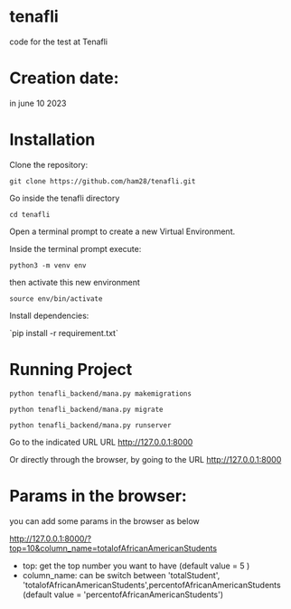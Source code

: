 # tenafli
code for the test at Tenafli

# Creation date:
in june 10 2023

# Installation

<p>Clone the repository:</p> 

`git clone https://github.com/ham28/tenafli.git`

<p> Go inside the tenafli directory </p>

`cd tenafli`

<p>Open a terminal prompt to create a new Virtual Environment.</p> 
<p>Inside the terminal prompt execute:</p>

`python3 -m venv env`

<p>then activate this new environment</p>

`source env/bin/activate`

<p>Install dependencies:</p>
`pip install -r requirement.txt`

# Running Project
`python tenafli_backend/mana.py makemigrations`

`python tenafli_backend/mana.py migrate`

`python tenafli_backend/mana.py runserver`

Go to the indicated URL URL http://127.0.0.1:8000

Or directly through the browser, by going to the URL http://127.0.0.1:8000

# Params in the browser:

<p>you can add some params in the browser as below</p>

http://127.0.0.1:8000/?top=10&column_name=totalofAfricanAmericanStudents

- top: get the top number you want to have (default value = 5 )
- column_name: can be switch between 'totalStudent', 'totalofAfricanAmericanStudents',percentofAfricanAmericanStudents (default value = 'percentofAfricanAmericanStudents') 